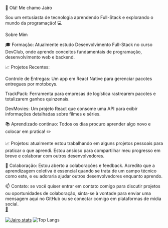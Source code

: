 👋 Olá! Me chamo Jairo

Sou um entusiasta de tecnologia aprendendo Full-Stack e explorando o mundo da programação! 💻

Sobre Mim
<br/>

🎓 Formação: Atualmente estudo Desenvolvimento Full-Stack no curso DevClub, onde aprendo conceitos fundamentais de programação, desenvolvimento web e backend.
<br/>

📈 Projetos Recentes:

Controle de Entregas: Um app em React Native para gerenciar pacotes entregues por motoboys.

TrackPack: Ferramenta para empresas de logística rastrearem pacotes e totalizarem ganhos quinzenais.

DevMovies: Um projeto React que consome uma API para exibir informações detalhadas sobre filmes e séries.
<br/>

📚 Aprendizado continuo: Todos os dias procuro aprender algo novo e colocar em pratica! ✏️
<br/>

📈 Projetos: atualmente estou trabalhando em alguns projetos pessoais para praticar o que aprendi. 
Estou ansioso para compartilhar meu progresso em breve e colaborar com outros desenvolvedores. 
<br/>

🤝 Colaboração: Estou aberto a colaborações e feedback. Acredito que a aprendizagem coletiva é essencial quando se trata de um campo técnico como este, 
e eu adoraria ajudar outros desenvolvedores enquanto aprendo. 
<br/>

📫 Contato: se você quiser entrar em contato comigo para discutir projetos ou oportunidades de colaboração, 
sinta-se à vontade para enviar uma mensagem aqui no GitHub ou se conectar comigo em plataformas de mídia social.
<br>
<a href="https://www.linkedin.com/in/jairo-de-lima-santos-731616306/" target="_blank">📧</a>
<br>
<br>
[![Jairo stats](https://github-readme-stats.vercel.app/api?username=jairo-de-lima)](https://github.com/anuraghazra/github-readme-stats)
![Top Langs](https://github-readme-stats.vercel.app/api/top-langs/?username=jairo-de-lima&layout=compact)

